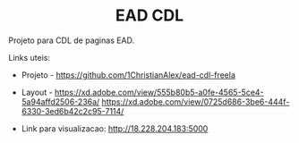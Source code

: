 <h1 align="center">
  EAD CDL
</h1>

Projeto para CDL de paginas EAD.

Links uteis:

- Projeto - https://github.com/1ChristianAlex/ead-cdl-freela
- Layout - https://xd.adobe.com/view/555b80b5-a0fe-4565-5ce4-5a94affd2506-236a/
  https://xd.adobe.com/view/0725d686-3be6-444f-6330-3ed6b42c2c95-7114/

- Link para visualizacao: http://18.228.204.183:5000
